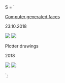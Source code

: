 S = `

[Computer generated faces](jack-of-diamonds/#Faces)

23.10.2018

![](https://lh3.googleusercontent.com/YSRi4nUhKtWMPvhuC15XPgfQXFHyxb_68OmFYfBKSopiySfQpxp05WszbFG9WEj4XWt5TgyuNBlHYSnfNTGVwhGyXhaqsjTnbdEbt8HD--7VR7fu0Jn9s6mqsOUB93rsEEG1Lld2HMtRumtV2TiOeIQ3dtQwvSgJQ-9eZLCPxNAC0RfpdXtGXXPxhpskVOEbAvl_LpmxEgTFAVihixAKukzchicgNce9j9S_2ZExcQQmeraGHRBlxuuhFGHxinV4xpdEfcpZF5eGhodamXPXp3RCcQTkK_gr6crmE2lMkES3wpXPIOM3XDWpFcC-hKa7Fz-1RlnwwCTkBB9eT124jxXCL9l3yGkqJFqIO6HsglWgHEwJ1HLNp7URlHN_NGSJJ-e4TrQqMFDkXXuOuzWRFq5WONztVs2cUI-sQvaev010jHdb_qHsv3cln7sNhWhaQ1aelh_gaFYGVKR9jmvFTMmJfak46HOmOTm0z9B1l1EL8eaMFbu_G4crIteEMqbL1pvukHgNhy5CLEM7efnvisr_lAaOY5o_9OdtDWiJVtN-gkA-2--OckxKC9ycrrT74ssrOZmmneV1VlEriUwwEBgFj8-L-myYQwu1ft26qtbjXZtQidzNA6zhqoG0XlE=w1513-h1099-no">)
![](https://lh3.googleusercontent.com/Y2d5ee-W9fACAY82N4R2ZFiY-WYf4Eb6c0zki7-6OjeFK8Wksk8Az_MvMzbwNG453TDWfVkX6kjrhOYWV0P09I6W0mDxTJw1YK76xdTPtPuRh57ndjNxbOjR24ZdZ-oDi2uQ4SKxhYpRBWj__EqVVXL2jA4-pb2iVRAjamxBVFUPuz8rBnYl0NLiEAH2cZuE2wS1t3Fvi4-FokwWgtTuHhNhXRMFTygYddbA4ydadufrtpSEe2pG_cLbe7PUeQ7dzd2jrTu7cPR-O5p1qLnwRXfmZbyaev9RSjy2Fr6Wyp_N8PvqKwFXUC2y5EdH4tVzfOYWmZ8T4gFYgzdyuw0XI5IdYFnWqbQZUfzC2RMZc7dvcZPUM2INfgVAOvQfkem3LJLcjer_tAYP6eQGpGYfKR9PdU3XtzRO3bQk10penZ-jowT3NeFPTarg2FZOWN_pYwE_FUviX9e4Q0mOF1h2PrnPQgz1mYIuopQEpDGq5ScIuiko54760G6TlGRBjggccMcAECdQcQ8jxxZCmBCpxEa6gPtlfSyh92LRKz8rPf8XGtWrpJOlL8zjH_Jn8gjzi2Jh-0e8XR8xGE7IPWP6F4Kohf0wN8JqXQfU_V6nPk5F_BipYR7WTI8GtQJQHcg=w1583-h1150-no">)

Plotter drawings

2018

![](https://lh3.googleusercontent.com/-KIVy60DaYTlDn3ZZaYt2MtflZx9YMC5EMUsblun3DncL_4WpMxM_TjiaD0zLyQq_TtSsskoLw97Wem8Y9wtrdwFmRSO8oseVFPukz3p7b85mIKARELw76j5nh0MDkeWba_i9K8DRwx9xA14qzqwFEi5C9lydp7MyxdKGuRChXTFKpbhfii6qpGe0St8juMQ_u1mGUWT-QRHNBAoVBh9ISqzSBrhhGbj4qUEUX-gbEvqH7JkiKww6dI_BLjPlU5Spb71pD3dnwNk2pua9CBpq6VZ0mLzsrfE-qAnM42iue7Gz1widuxqfqVWxptDsClXTAoajbX5TGUhhlKg-FrFa_NRUnR2UTlKTnhf_NXNIjS0tAkFzGnzfWq_8ywOR41ub377c8deBb3SPRDVKiwFuKnI9BASwfuvmCH-VU5PiTdlE2J58m7QWS0qj8IGAw3E6wcTR4tmKSQn3B5yVruHZG2Z-TnrJJTvqFMupsywUtAx0C21lBQYzPTq9aNoCt6F4GRyKHw0zkYpcfWU9zK5gTgOaQ80zXZRktN0oxGw39rG9CbnRfWbMumZCsp7DkElA4nIfpIyIfkTlbjxddY0uV2nV544FdYaTIyu52b4vwN0Als38sqyCuOBaGr2VMo=w1672-h2088-no">)
![](https://lh3.googleusercontent.com/Xr9ckGJXjuzSoduSvW4Px57aMgWBNdpsNa5YcfkyC5QQl5IbigP5t_kFZHE8Tz_A-faf44G6WAJKeD0tKHzfkMiEGS3WqCFkylVfEyNqdAVXPw5EQs_erQBigjR8QjNExnDQlpkoyb46JtRR_3N9SobObzm50_ftLMD1A3bjBh3eyeDM4hu7XWSZ-Cia00WVywu47Lx2hxUzbRKHcdYcElHrBtEeIZkvkcfSmQzV7eODXPuFv5ISCZ3OYXmZC3mxrEyewZ3kPHNCBtTMaLPi4C41kD3Mmz2A4hGH3eZaJquKdeoI7Wm4PXzJBc9P19DZ8fro6a5f_np6Tz6tBsxirHkSzCVJ3sOcVJ_ZMMpjURrm1IoDqQW2H9oSNhghD9DyECt1kP0GZA8pLoiNsFlA2Rh3yem6KNHYTnzxvAFlCleOQm7ZOtbT2q_PVlnDC6wPNrGIhYOHNWcprpkk4Uhrlai4L_Papwcy5YYCAFviGJ08MQJed2UNVV-3zXlXiUCJd9Oyvr2DrTjs0h7MDstdqRAl5JlRsrIFomB11wT3Pj0fKrZdPnS7nSXhy_jFwQo3cZEfUQHGSJabQiowv9Rg-CNY56mNV_oEYxSkj7PSxcl6_4-3UB1-865KLJzD0C4=s2088-no">)


`;
